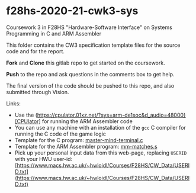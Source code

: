 # f28hs-2020-21-cwk3-sys

Coursework 3 in F28HS "Hardware-Software Interface"  on Systems Programming in C and ARM Assembler

This folder contains the CW3 specification template files for the source code and for the report.

**Fork** and **Clone** this gitlab repo to get started on the coursework.

**Push** to the repo and ask questions in the comments box to get help.

The final version of the code should be pushed to this repo, and also submitted through Vision.

Links:
- Use the (https://cpulator.01xz.net/?sys=arm-de1soc&d_audio=48000}[CPUlator] for running the ARM Assembler code
- You can use any machine with an installation of the `gcc` C compiler for running the C code of the game logic
- Template for the C program: [master-mind-terminal.c](master-mind-terminal.c)
- Template for the ARM Assembler program: [mm-matches.s](mm-matches.s)
- Pick up your personal input data from this web-page, replacing `USERID` with your HWU user-id: [https://www.macs.hw.ac.uk/~hwloidl/Courses/F28HS/CW_Data/USERID.txt](https://www.macs.hw.ac.uk/~hwloidl/Courses/F28HS/CW_Data/USERID.txt)
